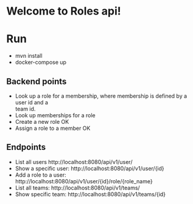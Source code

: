 # Welcome to Roles api!




# Run

- mvn install
- docker-compose up

## Backend points

- Look up a role for a membership, where membership is defined by a user id and a  
team id.  
- Look up memberships for a role  
- Create a new role  OK
- Assign a role to a member OK

## Endpoints

- List all users http://localhost:8080/api/v1/user/ 
- Show a specific user: http://localhost:8080/api/v1/user/{id}
- Add a role to a user: http://localhost:8080/api/v1/user/{id}/role/{role_name}
- List all teams: http://localhost:8080/api/v1/teams/
- Show specific team: http://localhost:8080/api/v1/teams/{id}


